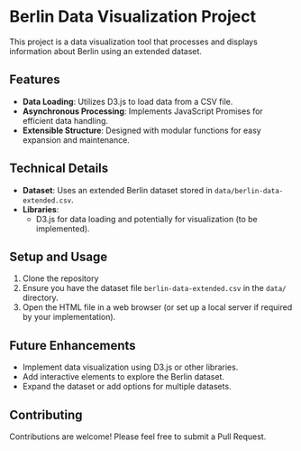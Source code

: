 # Berlin Data Visualization Project

This project is a data visualization tool that processes and displays information about Berlin using an extended dataset.

## Features

- **Data Loading**: Utilizes D3.js to load data from a CSV file.
- **Asynchronous Processing**: Implements JavaScript Promises for efficient data handling.
- **Extensible Structure**: Designed with modular functions for easy expansion and maintenance.

## Technical Details

- **Dataset**: Uses an extended Berlin dataset stored in `data/berlin-data-extended.csv`.
- **Libraries**: 
  - D3.js for data loading and potentially for visualization (to be implemented).

## Setup and Usage

1. Clone the repository
2. Ensure you have the dataset file `berlin-data-extended.csv` in the `data/` directory.
3. Open the HTML file in a web browser (or set up a local server if required by your implementation).

## Future Enhancements

- Implement data visualization using D3.js or other libraries.
- Add interactive elements to explore the Berlin dataset.
- Expand the dataset or add options for multiple datasets.

## Contributing

Contributions are welcome! Please feel free to submit a Pull Request.
